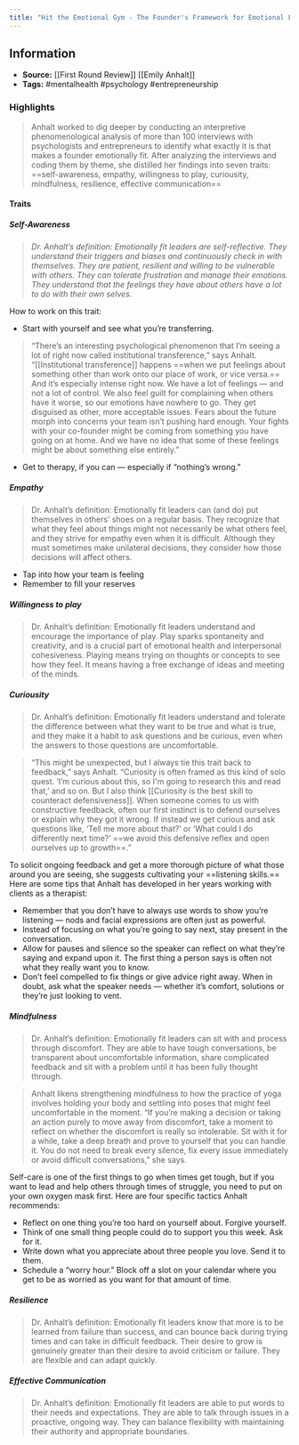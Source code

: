 ```yaml
---
title: "Hit the Emotional Gym - The Founder's Framework for Emotional Fitness"
---
```

## Information
- **Source:** [[First Round Review]] [[Emily Anhalt]]
- **Tags:** #mentalhealth #psychology #entrepreneurship
### Highlights
> Anhalt worked to dig deeper by conducting an interpretive phenomenological analysis of more than 100 interviews with psychologists and entrepreneurs to identify what exactly it is that makes a founder emotionally fit. After analyzing the interviews and coding them by theme, she distilled her findings into seven traits: ==self-awareness, empathy, willingness to play, curiousity, mindfulness, resilience, effective communication==

#### Traits
##### Self-Awareness
> _Dr. Anhalt’s definition: Emotionally fit leaders are self-reflective. They understand their triggers and biases and continuously check in with themselves. They are patient, resilient and willing to be vulnerable with others. They can tolerate frustration and manage their emotions. They understand that the feelings they have about others have a lot to do with their own selves._

How to work on this trait:
- Start with yourself and see what you’re transferring.
> “There’s an interesting psychological phenomenon that I’m seeing a lot of right now called institutional transference,” says Anhalt. “[[Institutional transference]] happens ==when we put feelings about something other than work onto our place of work, or vice versa.‬== And it’s especially intense right now. We have a lot of feelings — and not a lot of control. We also feel guilt for complaining when others have it worse, so our emotions have nowhere to go. They get disguised as other, more acceptable issues. Fears about the future morph into concerns your team isn’t pushing hard enough. Your fights with your co-founder might be coming from something you have going on at home. And we have no idea that some of these feelings might be about something else entirely.”
- Get to therapy, if you can — especially if “nothing’s wrong.”

##### Empathy
> Dr. Anhalt’s definition: Emotionally fit leaders can (and do) put themselves in others’ shoes on a regular basis. They recognize that what they feel about things might not necessarily be what others feel, and they strive for empathy even when it is difficult. Although they must sometimes make unilateral decisions, they consider how those decisions will affect others.

- Tap into how your team is feeling
- Remember to fill your reserves

##### Willingness to play
> Dr. Anhalt’s definition: Emotionally fit leaders understand and encourage the importance of play. Play sparks spontaneity and creativity, and is a crucial part of emotional health and interpersonal cohesiveness. Playing means trying on thoughts or concepts to see how they feel. It means having a free exchange of ideas and meeting of the minds.


##### Curiousity
> Dr. Anhalt’s definition: Emotionally fit leaders understand and tolerate the difference between what they want to be true and what is true, and they make it a habit to ask questions and be curious, even when the answers to those questions are uncomfortable.

> “This might be unexpected, but I always tie this trait back to feedback,” says Anhalt. “Curiosity is often framed as this kind of solo quest. ‘I’m curious about this, so I'm going to research this and read that,’ and so on. But I also think [[Curiosity is the best skill to counteract defensiveness]]. When someone comes to us with constructive feedback, often our first instinct is to defend ourselves or explain why they got it wrong. If instead we get curious and ask questions like, ‘Tell me more about that?’ or ‘What could I do differently next time?’ ==we avoid this defensive reflex and open ourselves up to growth==.”

To solicit ongoing feedback and get a more thorough picture of what those around you are seeing, she suggests cultivating your ==listening skills.== Here are some tips that Anhalt has developed in her years working with clients as a therapist:
- Remember that you don’t have to always use words to show you’re listening — nods and facial expressions are often just as powerful.
- Instead of focusing on what you’re going to say next, stay present in the conversation.
- Allow for pauses and silence so the speaker can reflect on what they’re saying and expand upon it. The first thing a person says is often not what they really want you to know.
- Don’t feel compelled to fix things or give advice right away. When in doubt, ask what the speaker needs — whether it’s comfort, solutions or they’re just looking to vent.

##### Mindfulness
> Dr. Anhalt’s definition: Emotionally fit leaders can sit with and process through discomfort. They are able to have tough conversations, be transparent about uncomfortable information, share complicated feedback and sit with a problem until it has been fully thought through.

> Anhalt likens strengthening mindfulness to how the practice of yoga involves holding your body and settling into poses that might feel uncomfortable in the moment. “If you’re making a decision or taking an action purely to move away from discomfort, take a moment to reflect on whether the discomfort is really so intolerable. Sit with it for a while, take a deep breath and prove to yourself that you can handle it. You do not need to break every silence, fix every issue immediately or avoid difficult conversations,” she says.

Self-care is one of the first things to go when times get tough, but if you want to lead and help others through times of struggle, you need to put on your own oxygen mask first. Here are four specific tactics Anhalt recommends:
- Reflect on one thing you’re too hard on yourself about. Forgive yourself.
- Think of one small thing people could do to support you this week. Ask for it.
- Write down what you appreciate about three people you love. Send it to them.
- Schedule a “worry hour.” Block off a slot on your calendar where you get to be as worried as you want for that amount of time.

##### Resilience
> Dr. Anhalt’s definition: Emotionally fit leaders know that more is to be learned from failure than success, and can bounce back during trying times and can take in difficult feedback. Their desire to grow is genuinely greater than their desire to avoid criticism or failure. They are flexible and can adapt quickly.


##### Effective Communication
> Dr. Anhalt’s definition: Emotionally fit leaders are able to put words to their needs and expectations. They are able to talk through issues in a proactive, ongoing way. They can balance flexibility with maintaining their authority and appropriate boundaries.
